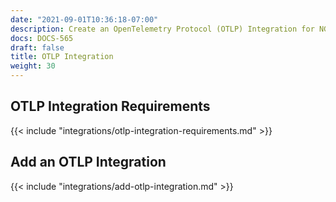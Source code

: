 ```yaml
---
date: "2021-09-01T10:36:18-07:00"
description: Create an OpenTelemetry Protocol (OTLP) Integration for NGINX Controller.
docs: DOCS-565
draft: false
title: OTLP Integration
weight: 30
---
```


## OTLP Integration Requirements

{{< include "integrations/otlp-integration-requirements.md" >}}

## Add an OTLP Integration

{{< include "integrations/add-otlp-integration.md" >}}
